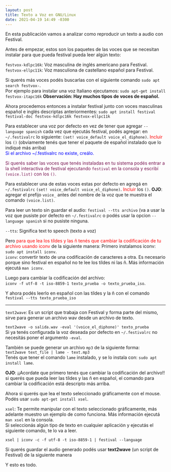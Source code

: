 ```yaml
---
layout: post
title: Texto a Voz en GNU/Linux
date: 2021-04-19 14:49 -0300
---
```

En esta publicación vamos a analizar como reproducir un texto a audio con Festival.  


Antes de empezar, estos son los paquetes de las voces que se necesitan instalar para que pueda
festival pueda leer algún texto: 

`festvox-kdlpc16k`: Voz masculina de inglés americano para Festival.    
`festvox-ellpc11k`: Voz masculiona de castellano español para Festival.

Si querés más voces podés buscarlas con el siguiente comando
`sudo apt search festvox-`.    
Por ejemplo para instalar una voz Italiano ejecutamos:
`sudo apt-get install festvox-itapc16k`
**Observación: Hay muchos tipos de voces de español.**

Ahora procedemos entonces a instalar festival junto con voces masculinas español e inglés descriptas
anteriormentes:
`sudo apt install festival festival-doc festvox-kdlpc16k festvox-ellpc11k`

Para establecer una voz por defecto en vez de tener que agregar
`--language spanish` cada vez que ejecutás festival, podés agregar:
en `~/.festivalrc` lo siguiente: 
`(set! voice_default voice_el_diphone)`. <span style="color:red">Incluir</span> los `()` (obviamente
tenés que tener el paquete de español instalado que lo indiqué más arriba)  
<span style="color: blue">Si el archivo ~/.festivalrc no existe, creálo.</span>

<span style="color: #791451">Si querés saber las voces que tenés instaladas en tu sistema 
podés entrar a la shell interactiva de festival ejecutando 
`festival` en la consola y escribí `(voice.list)` con los `()`.  

Para establecer una de estas voces estas por defecto en agregá en `~/.festivalrc`
`(set! voice_default voice_el_diphone)`. <span style="color:red">Incluir</span> los `()`. **OJO**: agregar el  prefijo `voice_` 
antes del nombre de la voz que te muestra el comando `(voice.list)`.

Para leer un texto sin guardar el audio: `festival --tts archivo` (va a usar la voz que 
pusiste por defecto en `~/.festivalrc` o podés usar la opcion `--language spanish` si no pusiste
ninguna.  

`--tts`: Significa text to speech (texto a voz)   

Pero <span style="color:red">para que lea los tíldes y las ñ tenés que cambiar la codificación de tu archivo usando iconv</span> de la siguiente manera:
Primero instalamos iconv: `sudo apt install iconv`.   
`iconv`: convertir texto de una codificación de caracteres a otra. Es necesario porque sino festival en español no te lee los tíldes ni las ñ. Más información ejecutá `man iconv`.

Luego para cambiar la codificación del archivo:    
`iconv -f utf-8 -t iso-8859-1 texto_prueba -o texto_prueba_iso`.   

Y ahora podés leerlo en español con las tíldes y la ñ con el comando `festival --tts texto_prueba_iso`

<hr/>


`text2wave`: Es un script que trabaja con Festival y forma parte del mismo, sirve para generar un archivo wav desde un archivo de texto.


```text2wave -o salida.wav -eval '(voice_el_diphone)' texto_prueba```    
Si ya tenés configurada la voz deseada por defecto en `~/.festivalrc` no necesitás poner el argumento `-eval`.

También se puede generar un archivo `mp3` de la siguiente forma:   
```text2wave text_file | lame - text.mp3```  
Tenés que tener el comando `lame` instalado, 
y se lo instala con: `sudo apt install lame`.

**OJO**: ¡¡Acordate que primero tenés que cambiar la codificación del archivo!! si querés que pueda leer las tíldes y las ñ en español, el comando para cambiar la codificación está descripto más arriba.   

Ahora si querés que lea el texto seleccionado gráficamente con el mouse. Podés usar
`sudo apt-get install xsel`.   


`xsel`: Te permite manipular con el texto seleccionado gráficamente, más adelante muestro un ejemplo de como funciona.
Más información ejecutá `man xsel` en la consola.   
Si seleccionás algún tipo de texto en cualquier aplicación 
y ejecutás el siguiente comando, te lo va a leer.

`xsel | iconv -c -f utf-8 -t iso-8859-1 | festival --language`

Si querés guardar el audio generado podés usar **text2wave** (un script de Festival)
de la siguiente manera

Y esto es todo.
